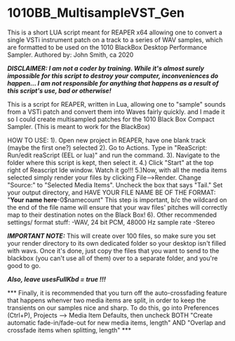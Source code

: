 # 1010BB_MultisampleVST_Gen
This is a short LUA script meant for REAPER x64 allowing one to convert a single VSTi instrument patch on a track to a series of WAV samples, which are formatted to be used on the 1010 BlackBox Desktop Performance Sampler.
Authored by: John Smith, ca 2020

***DISCLAIMER: I am not a coder by training. While it's almost surely impossible for this script to destroy your computer, inconveniences do happen...
 I am not responsible for anything that happens as a result of this script's use, bad or otherwise!***

This is a script for REAPER, written in Lua, allowing one to "sample" sounds from a
VSTi patch and convert them into Waves fairly quickly. and I made it so I could create multisampled patches for the 1010 Black Box Compact Sampler.
(This is meant to work for the BlackBox)

HOW TO USE:
1). Open new project in REAPER, have one blank track (maybe the first one?) selected
2). Go to Actions. Type in "ReaScript: Run/edit reaScript (EEL or lua)" and run the command.
3). Navigate to the folder where this script is kept, then select it.
4.) Click "Start" at the top right of Reascript Ide window. Watch it go!!!
5.)Now, with all the media items selected simply render your files by clicking File-->Render. Change "Source:" to "Selected Media Items". Uncheck the box that says "Tail."
Set your output directory, and HAVE YOUR FILE NAME BE OF THE FORMAT: "__Your name here__-0$namecount" This step is important, b/c the wildcard on the end of the file name will ensure 
that your wav files' pitches will correctly map to their destination notes on the Black Box!
6). Other recommended settings/ format stuff:
	-WAV, 24 bit PCM, 48000 Hz sample rate
	-Stereo

***IMPORTANT NOTE:***
This will create over 100 files, so make sure you set your render directory to its own dedicated folder so your desktop isn't filled with wavs.
Once it's done, just copy the files that you want to send to the blackbox (you can't use all of them) over to a separate folder, and you're good to go.

***Also, leave usesFullKbd = true !!!***

*** Finally, it is recommended that you turn off the auto-crossfading feature that happens whenver two media items are split, in order to keep the transients on our samples nice and sharp.
To do this, go into Preferences (Ctrl+P), Projects --> Media Item Defaults, then uncheck BOTH "Create automatic fade-in/fade-out for new media items, length" AND
"Overlap and crossfade items when splitting, length" ***
